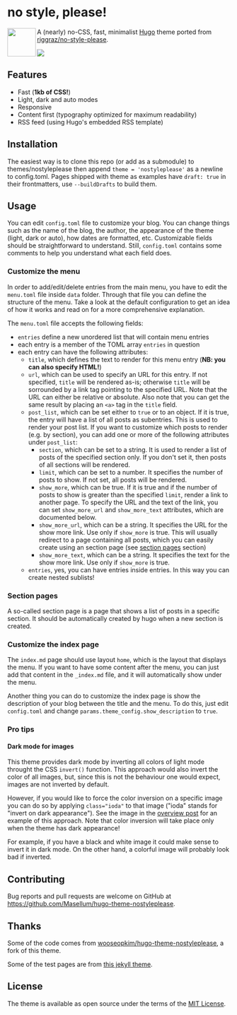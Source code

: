 # no style, please!

<img src="https://raw.githubusercontent.com/Masellum/hugo-theme-nostyleplease/main/logo.png" width="64" align="left" />A (nearly) no-CSS, fast, minimalist [Hugo](https://gohugo.io/) theme ported from [riggraz/no-style-please](https://github.com/riggraz/no-style-please/).

<img src="https://raw.githubusercontent.com/Masellum/hugo-theme-nostyleplease/main/images/screenshot-both.png" />

## Features

* Fast (**1kb of CSS!**)
* Light, dark and auto modes
* Responsive
* Content first (typography optimized for maximum readability)
* RSS feed (using Hugo's embedded RSS template)

## Installation

The easiest way is to clone this repo (or add as a submodule) to themes/nostyleplease then append `theme = 'nostyleplease'` as a newline to config.toml. Pages shipped with theme as examples have `draft: true` in their frontmatters, use `--buildDrafts` to build them.

## Usage

You can edit `config.toml` file to customize your blog. You can change things such as the name of the blog, the author, the appearance of the theme (light, dark or auto), how dates are formatted, etc. Customizable fields should be straightforward to understand. Still, `config.toml` contains some comments to help you understand what each field does.

### Customize the menu

In order to add/edit/delete entries from the main menu, you have to edit the `menu.toml` file inside `data` folder. Through that file you can define the structure of the menu. Take a look at the default configuration to get an idea of how it works and read on for a more comprehensive explanation.

The `menu.toml` file accepts the following fields:

- `entries` define a new unordered list that will contain menu entries
- each entry is a member of the TOML array `entries` in question
- each entry can have the following attributes:
    - `title`, which defines the text to render for this menu entry (**NB: you can also specify HTML!**)
    - `url`, which can be used to specify an URL for this entry. If not specified, `title` will be rendered as-is; otherwise `title` will be sorrounded by a link tag pointing to the specified URL. Note that the URL can either be relative or absolute. Also note that you can get the same result by placing an ```<a>``` tag in the `title` field.
    - `post_list`, which can be set either to `true` or to an object. If it is true, the entry will have a list of all posts as subentries. This is used to render your post list. If you want to customize which posts to render (e.g. by section), you can add one or more of the following attributes under `post_list`:
        - `section`, which can be set to a string. It is used to render a list of posts of the specified section only. If you don't set it, then posts of all sections will be rendered.
        - `limit`, which can be set to a number. It specifies the number of posts to show. If not set, all posts will be rendered.
        - `show_more`, which can be true. If it is true and if the number of posts to show is greater than the specified `limit`, render a link to another page. To specify the URL and the text of the link, you can set `show_more_url` and `show_more_text` attributes, which are documented below.
        - `show_more_url`, which can be a string. It specifies the URL for the show more link. Use only if `show_more` is true. This will usually redirect to a page containing all posts, which you can easily create using an section page (see [section pages](#section-pages) section)
        - `show_more_text`, which can be a string. It specifies the text for the show more link. Use only if `show_more` is true.
    - `entries`, yes, you can have entries inside entries. In this way you can create nested sublists!

### Section pages

A so-called section page is a page that shows a list of posts in a specific section. It should be automatically created by hugo when a new section is created.

### Customize the index page

The `index.md` page should use layout `home`, which is the layout that displays the menu. If you want to have some content after the menu, you can just add that content in the `_index.md` file, and it will automatically show under the menu.

Another thing you can do to customize the index page is show the description of your blog between the title and the menu. To do this, just edit `config.toml` and change `params.theme_config.show_description` to `true`.

### Pro tips

#### Dark mode for images

This theme provides dark mode by inverting all colors of light mode throught the CSS `invert()` function. This approach would also invert the color of all images, but, since this is not the behaviour one would expect, images are not inverted by default.

However, if you would like to force the color inversion on a specific image you can do so by applying `class="ioda"` to that image ("ioda" stands for "invert on dark appearance"). See the image in the [overview post](https://github.com/riggraz/no-style-please/blob/master/_posts/2020-07-07-overview-post.md) for an example of this approach. Note that color inversion will take place only when the theme has dark appearance!

For example, if you have a black and white image it could make sense to invert it in dark mode. On the other hand, a colorful image will probably look bad if inverted.

## Contributing

Bug reports and pull requests are welcome on GitHub at https://github.com/Masellum/hugo-theme-nostyleplease. 

## Thanks

Some of the code comes from [wooseopkim/hugo-theme-nostyleplease](https://github.com/wooseopkim/hugo-theme-nostyleplease), a fork of this theme.

Some of the test pages are from [this jekyll theme](https://github.com/huangyz0918/moving).

## License

The theme is available as open source under the terms of the [MIT License](https://opensource.org/licenses/MIT).
